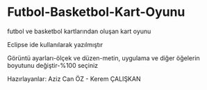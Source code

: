 # Futbol-Basketbol-Kart-Oyunu
futbol ve basketbol kartlarından oluşan kart oyunu

Eclipse ide kullanılarak yazılmıştır

Görüntü ayarları-ölçek ve düzen-metin, uygulama ve diğer öğelerin boyutunu değiştir-%100 seçiniz

Hazırlayanlar: Aziz Can ÖZ - Kerem ÇALIŞKAN
